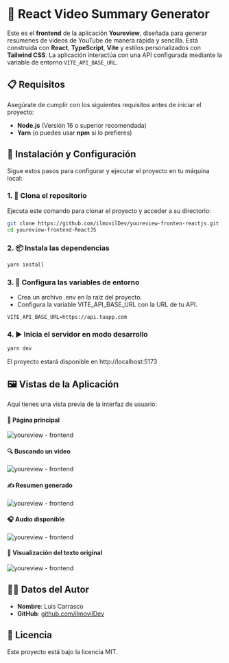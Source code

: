 # 🎥 React Video Summary Generator

Este es el **frontend** de la aplicación **Youreview**, diseñada para generar resúmenes de videos de YouTube de manera rápida y sencilla. Está construida con **React**, **TypeScript**, **Vite** y estilos personalizados con **Tailwind CSS**. La aplicación interactúa con una API configurada mediante la variable de entorno `VITE_API_BASE_URL`.

## 📋 Requisitos

Asegúrate de cumplir con los siguientes requisitos antes de iniciar el proyecto:

- **Node.js** (Versión 16 o superior recomendada)
- **Yarn** (o puedes usar **npm** si lo prefieres)

## 🚀 Instalación y Configuración

Sigue estos pasos para configurar y ejecutar el proyecto en tu máquina local:

### 1. 🔄 Clona el repositorio

Ejecuta este comando para clonar el proyecto y acceder a su directorio:

```bash
git clone https://github.com/ilmovilDev/youreview-fronten-reactjs.git
cd youreview-frontend-ReactJS
```

### 2. 📦 Instala las dependencias
```bash
yarn install
```

### 3. 🔧 Configura las variables de entorno
- Crea un archivo .env en la raíz del proyecto.
- Configura la variable VITE_API_BASE_URL con la URL de tu API.
```env
VITE_API_BASE_URL=https://api.tuapp.com
```

### 4. ▶️ Inicia el servidor en modo desarrollo
```bash
yarn dev
```

El proyecto estará disponible en http://localhost:5173

## 🖼️ Vistas de la Aplicación

Aquí tienes una vista previa de la interfaz de usuario:

#### 🌟 Página principal
![youreview - frontend]()

#### 🔍 Buscando un video
![youreview - frontend]()

#### ✍️ Resumen generado
![youreview - frontend]()

#### 🎧 Audio disponible
![youreview - frontend]()

#### 🎯 Visualización del texto original
![youreview - frontend]()

## 👨‍💻 Datos del Autor

- **Nombre**: Luis Carrasco
- **GitHub**: [github.com/ilmovilDev](https://github.com/ilmovilDev)

## 📜 Licencia

Este proyecto está bajo la licencia MIT.

